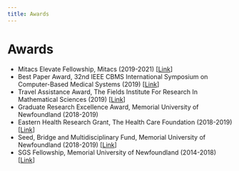 ```yaml
---
title: Awards
---
```


# Awards

- Mitacs Elevate Fellowship, Mitacs (2019-2021) [[Link](https://www.mitacs.ca/en/programs/elevate/program-details)]
- Best Paper Award, 32nd IEEE CBMS International Symposium on Computer-Based Medical Systems (2019) [[Link](http://www.cbms2019.org/)]
- Travel Assistance Award, The Fields Institute For Research In Mathematical Sciences (2019) [[Link](http://www.fields.utoronto.ca/activities/18-19/NP50)]
- Graduate Research Excellence Award, Memorial University of Newfoundland (2018-2019)
- Eastern Health Research Grant, The Health Care Foundation (2018-2019) [[Link](https://www.healthcarefoundation.ca/pages/events-and-programs/research/education)]
- Seed, Bridge and Multidisciplinary Fund, Memorial University of Newfoundland (2018-2019) [[Link](https://www.mun.ca/research/explore/srip/Seedfundterms.php)]
- SGS Fellowship, Memorial University of Newfoundland (2014-2018) [[Link](https://www.mun.ca/sgs/support_guidelines.pdf)]
